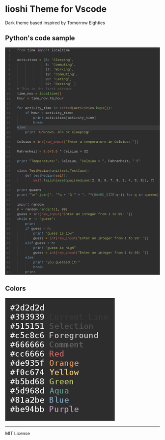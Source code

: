 # lioshi Theme for Vscode

Dark theme based inspired by Tomorrow Eighties

## Python's code sample
![](https://raw.githubusercontent.com/lioshi/vscode-lioshi-theme/master/images/code-python.png)

## Colors
![](https://raw.githubusercontent.com/lioshi/vscode-lioshi-theme/master/images/colors.png)

---

MIT License

    